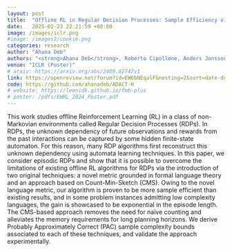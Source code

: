```yaml
---
layout: post
title:  "Offline RL in Regular Decision Processes: Sample Efficiency via Language Metrics"
date:   2025-02-23 22:21:59 +00:00
image: /images/iclr.png
#image: /images2/cookie.png
categories: research
author: "Ahana Deb"
authors: "<strong>Ahana Deb</strong>, Roberto Cipollone, Anders Jonsson, Alessandro Ronca, Mohammad Sadegh Talebi"
venue: "ICLR (Poster)"
# arxiv: https://arxiv.org/abs/2409.02747v1
link: https://openreview.net/forum?id=EW6bNEqalF&nesting=2&sort=date-desc
code: https://github.com/ahanadeb/ADACT-H
# website: https://leonidk.github.io/fmb-plus
# poster: /pdfs/EWRL_2024_Poster.pdf
---
```


This work studies offline Reinforcement Learning (RL) in a class of non-Markovian environments called Regular Decision Processes (RDPs). In RDPs, the unknown dependency of future observations and rewards from the past interactions can be captured by some hidden finite-state automaton. For this reason, many RDP algorithms first reconstruct this unknown dependency using automata learning techniques. In this paper, we consider episodic RDPs and show that it is possible to overcome the limitations of existing offline RL algorithms for RDPs via the introduction of two original techniques: a novel metric grounded in formal language theory and an approach based on Count-Min-Sketch (CMS). Owing to the novel language metric, our algorithm is proven to be more sample efficient than existing results, and in some problem instances admitting low complexity languages, the gain is showcased to be exponential in the episode length. The CMS-based approach removes the need for naïve counting and alleviates the memory requirements for long planning horizons. We derive Probably Approximately Correct (PAC) sample complexity bounds associated to each of these techniques, and validate the approach experimentally.